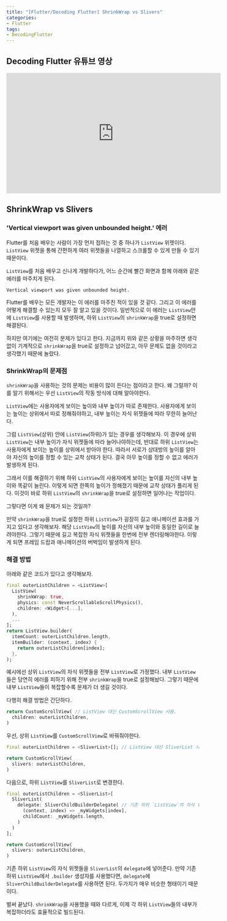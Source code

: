 ```yaml
---
title: "[Flutter/Decoding Flutter] ShrinkWrap vs Slivers"
categories:
- Flutter
tags:
- DecodingFlutter
---
```


## Decoding Flutter 유튜브 영상

<iframe width="560" height="315" src="https://www.youtube.com/embed/LUqDNnv_dh0?cc_load_policy=1" frameborder="0" allowfullscreen></iframe>

<br>

## ShrinkWrap vs Slivers

### 'Vertical viewport was given unbounded height.' 에러

Flutter를 처음 배우는 사람이 가장 먼저 접하는 것 중 하나가 `ListView` 위젯이다. `ListView` 위젯을 통해 간편하게 여러 위젯들을 나열하고 스크롤할 수 있게 만들 수 있기 때문이다.

`ListView`를 처음 배우고 신나게 개발하다가, 어느 순간에 빨간 화면과 함께 아래와 같은 에러를 마주치게 된다.

``` console
Vertical viewport was given unbounded height.
```

Flutter를 배우는 모든 개발자는 이 에러를 마주친 적이 있을 것 같다. 그리고 이 에러를 어떻게 해결할 수 있는지 모두 잘 알고 있을 것이다. 일반적으로 이 에러는 `ListView`안에 `ListView`를 사용할 때 발생하며, 하위 `ListView`의 `shrinkWrap`을 true로 설정하면 해결된다.

하지만 여기에는 여전히 문제가 있다고 한다. 지금까지 위와 같은 상황을 마주하면 생각 없이 기계적으로 `shrinkWrap`을 true로 설정하고 넘어갔고, 아무 문제도 없을 것이라고 생각했기 때문에 놀랐다.

### ShrinkWrap의 문제점

`shrinkWrap`을 사용하는 것의 문제는 비용이 많이 든다는 점이라고 한다. 왜 그럴까? 이를 알기 위해서는 우선 `ListView`의 작동 방식에 대해 알아야한다.

`ListView`에는 사용자에게 보이는 높이와 내부 높이가 따로 존재한다. 사용자에게 보이는 높이는 상위에서 따로 정해줘야하고, 내부 높이는 자식 위젯들에 따라 무한히 늘어난다.

그럼 `ListView`(상위) 안에 `ListView`(하위)가 있는 경우를 생각해보자. 이 경우에 상위 `ListView`는 내부 높이가 자식 위젯들에 따라 늘어나야하는데, 반대로 하위 `ListView`는 사용자에게 보이는 높이를 상위에서 받아야 한다. 따라서 서로가 상대방의 높이를 알아야 자신의 높이를 정할 수 있는 교착 상태가 된다. 결국 아무 높이를 정할 수 없고 에러가 발생하게 된다.

그래서 이를 해결하기 위해 하위 `ListView`의 사용자에게 보이는 높이를 자신의 내부 높이와 똑같이 늘린다. 이렇게 되면 한쪽의 높이가 정해졌기 때문에 교착 상태가 풀리게 된다. 이것이 바로 하위 `ListView`의 `shrinkWrap`을 true로 설정하면 일어나는 작업이다.

그렇다면 이게 왜 문제가 되는 것일까?

만약 `shrinkWrap`을 true로 설정한 하위  `ListView`가 굉장히 길고 애니메이션 효과를 가지고 있다고 생각해보자. 해당 `ListView`의 높이를 자신의 내부 높이와 동일한 길이로 늘려야한다. 그렇기 때문에 길고 복잡한 자식 위젯들을 한번에 전부 렌더링해야한다. 이렇게 되면 프레임 드랍과 애니메이션의 버벅임이 발생하게 된다.

### 해결 방법

아래와 같은 코드가 있다고 생각해보자.

``` dart
final outerListChildren = <ListView>[
  ListView(
    shrinkWrap: true,
    physics: const NeverScrollableScrollPhysics(),
    children: <Widget>[...],
  ),
  ...
];
return ListView.builder(
  itemCount: outerListChildren.length,
  itemBuilder: (context, index) {
    return outerListChildren[index];
  },
);
```

예시에선 상위 `ListView`의 자식 위젯들을 전부 `ListView`로 가정했다. 내부 `ListView`들은 당연히 에러를 피하기 위해 전부 `shrinkWrap`을 true로 설정해놨다. 그렇기 때문에 내부 `ListView`들이 복잡할수록 문제가 더 생길 것이다.

다행히 해결 방법은 간단하다.

``` dart
return CustomScrollView( // ListView 대신 CustomScrollView 사용.
  children: outerListChildren,
)
```

우선, 상위 `ListView`를 `CustomScrollView`로 바꿔줘야한다.

``` dart
final outerListChildren = <SliverList>[]; // ListView 대신 SliverList 사용.

return CustomScrollView(
  slivers: outerListChildren,
)
```

다음으로, 하위 `ListView`를 `SliverList`로 변경한다.

``` dart
final outerListChildren = <SliverList>[
  SliverList(
    delegate: SliverChildBuilderDelegate( // 기존 하위 `ListView`의 자식 위젯들을 넣는다.
      (context, index) => _myWidgets[index],
      childCount: _myWidgets.length,
    )
  )
];

return CustomScrollView(
  slivers: outerListChildren,
)
```


기존 하위 `ListView`의 자식 위젯들을 `SliverList`의 `delegate`에 넣어준다. 만약 기존 하위 `ListView`에서 `.builder` 생성자를 사용했다면, `delegate`에 `SliverChildBuilderDelegate`를 사용하면 된다. 두가지가 매우 비슷한 형태이기 때문이다.

벌써 끝났다. `shrinkWrap`을 사용했을 때와 다르게,  이제 각 하위 `ListView`들의 내부가 복잡하더라도 효율적으로 빌드된다.
